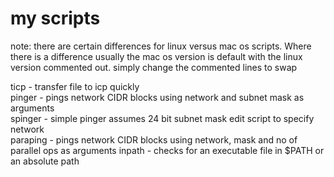 # my scripts

note: there are certain differences for linux versus mac os scripts. Where there is a difference
usually the mac os version is default with the linux version commented out. simply change the
commented lines to swap

ticp - transfer file to icp quickly  
pinger - pings network CIDR blocks using network and subnet mask as arguments  
spinger - simple pinger assumes 24 bit subnet mask edit script to specify network  
paraping - pings network CIDR blocks using network, mask and no of parallel ops as arguments
inpath - checks for an executable file in $PATH or an absolute path
